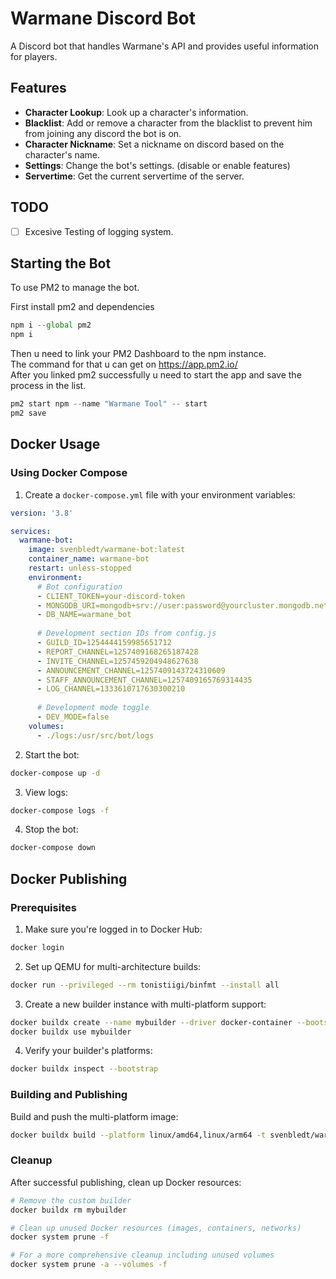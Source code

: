 # Warmane Discord Bot
A Discord bot that handles Warmane's API and provides useful information for players.

## Features

- **Character Lookup**: Look up a character's information.
- **Blacklist**: Add or remove a character from the blacklist to prevent him from joining any discord the bot is on.
- **Character Nickname**: Set a nickname on discord based on the character's name.
- **Settings**: Change the bot's settings. (disable or enable features)
- **Servertime**: Get the current servertime of the server.

## TODO
- [ ] Excesive Testing of logging system.

## Starting the Bot

To use PM2 to manage the bot.

First install pm2 and dependencies

```js
npm i --global pm2
npm i
```

Then u need to link your PM2 Dashboard to the npm instance.<br>
The command for that u can get on https://app.pm2.io/<br>
After you linked pm2 successfully u need to start the app and save the process in the list.

```js
pm2 start npm --name "Warmane Tool" -- start
pm2 save
```

## Docker Usage

### Using Docker Compose

1. Create a `docker-compose.yml` file with your environment variables:

```yaml
version: '3.8'

services:
  warmane-bot:
    image: svenbledt/warmane-bot:latest
    container_name: warmane-bot
    restart: unless-stopped
    environment:
      # Bot configuration
      - CLIENT_TOKEN=your-discord-token
      - MONGODB_URI=mongodb+srv://user:password@yourcluster.mongodb.net/?retryWrites=true&w=majority
      - DB_NAME=warmane_bot
      
      # Development section IDs from config.js
      - GUILD_ID=1254444159985651712
      - REPORT_CHANNEL=1257409168265187428
      - INVITE_CHANNEL=1257459204948627638
      - ANNOUNCEMENT_CHANNEL=1257409143724310609
      - STAFF_ANNOUNCEMENT_CHANNEL=1257409165769314435
      - LOG_CHANNEL=1333610717630300210
      
      # Development mode toggle
      - DEV_MODE=false
    volumes:
      - ./logs:/usr/src/bot/logs
```

2. Start the bot:
```bash
docker-compose up -d
```

3. View logs:
```bash
docker-compose logs -f
```

4. Stop the bot:
```bash
docker-compose down
```

## Docker Publishing

### Prerequisites
1. Make sure you're logged in to Docker Hub:
```bash
docker login
```

2. Set up QEMU for multi-architecture builds:
```bash
docker run --privileged --rm tonistiigi/binfmt --install all
```

3. Create a new builder instance with multi-platform support:
```bash
docker buildx create --name mybuilder --driver docker-container --bootstrap
docker buildx use mybuilder
```

4. Verify your builder's platforms:
```bash
docker buildx inspect --bootstrap
```

### Building and Publishing
Build and push the multi-platform image:
```bash
docker buildx build --platform linux/amd64,linux/arm64 -t svenbledt/warmane-bot:latest --push .
```

### Cleanup
After successful publishing, clean up Docker resources:
```bash
# Remove the custom builder
docker buildx rm mybuilder

# Clean up unused Docker resources (images, containers, networks)
docker system prune -f

# For a more comprehensive cleanup including unused volumes
docker system prune -a --volumes -f
```
